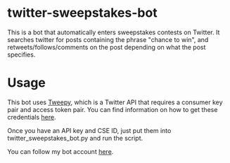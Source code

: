 # twitter-sweepstakes-bot
This is a bot that automatically enters sweepstakes contests on Twitter. It searches twitter for posts containing the phrase "chance to win", and retweets/follows/comments on the post depending on what the post specifies.

# Usage
This bot uses [Tweepy](http://docs.tweepy.org/en/v3.5.0/), which is a Twitter API that requires a consumer key pair and access token pair. You can find information on how to get these credentials [here](https://developer.twitter.com/en/docs/basics/authentication/guides/access-tokens.html).

Once you have an API key and CSE ID, just put them into twitter_sweepstakes_bot.py and run the script.

You can follow my bot account [here](https://twitter.com/qiang_daniel).
